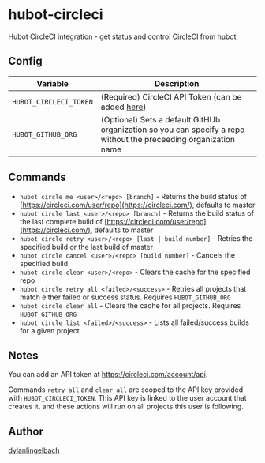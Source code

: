 hubot-circleci
==============

Hubot CircleCI integration - get status and control CircleCI from hubot

## Config
| Variable | Description |
| -------- | ----------- |
| `HUBOT_CIRCLECI_TOKEN` | (Required) CircleCI API Token (can be added [here](https://circleci.com/account/api)) |
| `HUBOT_GITHUB_ORG`     | (Optional) Sets a default GitHUb organization so you can specify a repo without the preceeding organization name |

## Commands
- `hubot circle me <user>/<repo> [branch]`  - Returns the build status of [https://circleci.com/user/repo](https://circleci.com/), defaults to master
- `hubot circle last <user>/<repo> [branch]`  - Returns the build status of the last complete build of [https://circleci.com/user/repo](https://circleci.com/), defaults to master
- `hubot circle retry <user>/<repo> [last | build number]`  - Retries the specified build or the last build of master
- `hubot circle cancel <user>/<repo> [build number]`  - Cancels the specified build
- `hubot circle clear <user>/<repo>`  - Clears the cache for the specified repo
- `hubot circle retry all <failed>/<success>`  - Retries all projects that match either failed or success status. Requires `HUBOT_GITHUB_ORG`
- `hubot circle clear all`  - Clears the cache for all projects. Requires `HUBOT_GITHUB_ORG`
- `hubot circle list <failed>/<success>` - Lists all failed/success builds for a given project.

## Notes
You can add an API token at https://circleci.com/account/api.

Commands `retry all` and `clear all` are scoped to the API key provided with `HUBOT_CIRCLECI_TOKEN`. This API key is linked to the user account that creates it, and these actions will run on all projects this user is following.

## Author
[dylanlingelbach](https://github.com/dylanlingelbach/)

